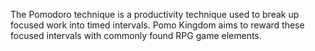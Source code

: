 The Pomodoro technique is a productivity technique used to break up focused work into timed intervals.
Pomo Kingdom aims to reward these focused intervals with commonly found RPG game elements.
